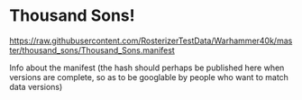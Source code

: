 # Thousand Sons!

https://raw.githubusercontent.com/RosterizerTestData/Warhammer40k/master/thousand_sons/Thousand_Sons.manifest

Info about the manifest (the hash should perhaps be published here when versions are complete, so as to be googlable by people who want to match data versions)
